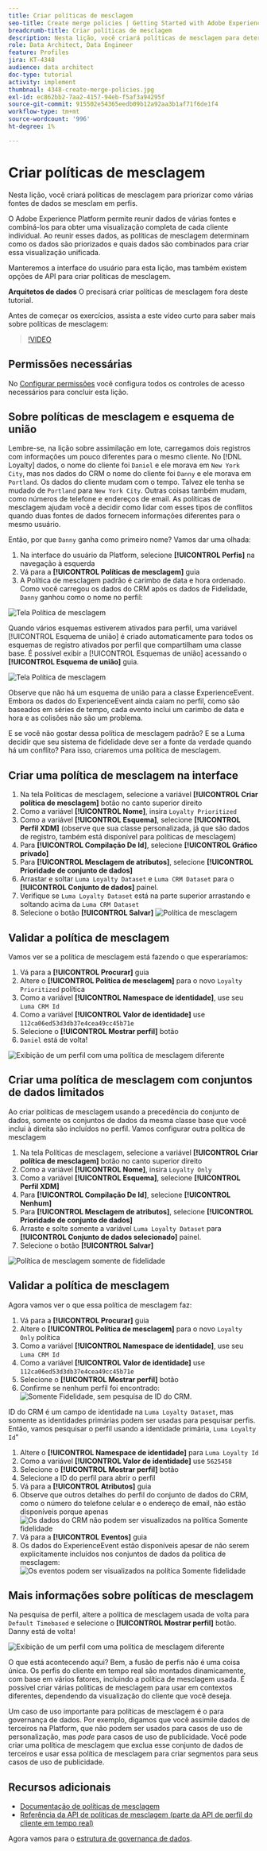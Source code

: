 ```yaml
---
title: Criar políticas de mesclagem
seo-title: Create merge policies | Getting Started with Adobe Experience Platform for Data Architects and Data Engineers
breadcrumb-title: Criar políticas de mesclagem
description: Nesta lição, você criará políticas de mesclagem para determinar como os dados são mesclados em perfis.
role: Data Architect, Data Engineer
feature: Profiles
jira: KT-4348
audience: data architect
doc-type: tutorial
activity: implement
thumbnail: 4348-create-merge-policies.jpg
exl-id: ec862bb2-7aa2-4157-94eb-f5af3a94295f
source-git-commit: 915502e54365eedb09b12a92aa3b1af71f6de1f4
workflow-type: tm+mt
source-wordcount: '996'
ht-degree: 1%

---
```


# Criar políticas de mesclagem

<!--20 min-->

Nesta lição, você criará políticas de mesclagem para priorizar como várias fontes de dados se mesclam em perfis.

O Adobe Experience Platform permite reunir dados de várias fontes e combiná-los para obter uma visualização completa de cada cliente individual. Ao reunir esses dados, as políticas de mesclagem determinam como os dados são priorizados e quais dados são combinados para criar essa visualização unificada.

Manteremos a interface do usuário para esta lição, mas também existem opções de API para criar políticas de mesclagem.

**Arquitetos de dados** O precisará criar políticas de mesclagem fora deste tutorial.

Antes de começar os exercícios, assista a este vídeo curto para saber mais sobre políticas de mesclagem:
>[!VIDEO](https://video.tv.adobe.com/v/330433?learn=on)

## Permissões necessárias

No [Configurar permissões](configure-permissions.md) você configura todos os controles de acesso necessários para concluir esta lição.

<!--* Permission items **[!UICONTROL Profile Management]** > **[!UICONTROL View Merge Policies]** and **[!UICONTROL Manage Merge Policies]**
* Permission item **[!UICONTROL Profile Management]** > **[!UICONTROL View Profiles]** and **[!UICONTROL Manage Profiles]**
* Permission item **[!UICONTROL Sandboxes]** > `Luma Tutorial`
* User-role access to the `Luma Tutorial Platform` product profile
-->

## Sobre políticas de mesclagem e esquema de união

Lembre-se, na lição sobre assimilação em lote, carregamos dois registros com informações um pouco diferentes para o mesmo cliente. No [!DNL Loyalty] dados, o nome do cliente foi `Daniel` e ele morava em `New York City`, mas nos dados do CRM o nome do cliente foi `Danny` e ele morava em `Portland`. Os dados do cliente mudam com o tempo. Talvez ele tenha se mudado de `Portland` para `New York City`. Outras coisas também mudam, como números de telefone e endereços de email. As políticas de mesclagem ajudam você a decidir como lidar com esses tipos de conflitos quando duas fontes de dados fornecem informações diferentes para o mesmo usuário.

Então, por que `Danny` ganha como primeiro nome? Vamos dar uma olhada:

1. Na interface do usuário da Platform, selecione **[!UICONTROL Perfis]** na navegação à esquerda
1. Vá para a **[!UICONTROL Políticas de mesclagem]** guia
1. A Política de mesclagem padrão é carimbo de data e hora ordenado. Como você carregou os dados do CRM após os dados de Fidelidade, `Danny` ganhou como o nome no perfil:

![Tela Política de mesclagem](assets/mergepolicies-default.png)

Quando vários esquemas estiverem ativados para perfil, uma variável [!UICONTROL Esquema de união] é criado automaticamente para todos os esquemas de registro ativados por perfil que compartilham uma classe base. É possível exibir a [!UICONTROL Esquemas de união] acessando o **[!UICONTROL Esquema de união]** guia.

![Tela Política de mesclagem](assets/mergepolicies-unionSchema.png)

Observe que não há um esquema de união para a classe ExperienceEvent. Embora os dados do ExperienceEvent ainda caiam no perfil, como são baseados em séries de tempo, cada evento inclui um carimbo de data e hora e as colisões não são um problema.

E se você não gostar dessa política de mesclagem padrão? E se a Luma decidir que seu sistema de fidelidade deve ser a fonte da verdade quando há um conflito? Para isso, criaremos uma política de mesclagem.

## Criar uma política de mesclagem na interface

1. Na tela Políticas de mesclagem, selecione a variável **[!UICONTROL Criar política de mesclagem]** botão no canto superior direito
1. Como a variável **[!UICONTROL Nome]**, insira `Loyalty Prioritized`
1. Como a variável **[!UICONTROL Esquema]**, selecione **[!UICONTROL Perfil XDM]** (observe que sua classe personalizada, já que são dados de registro, também está disponível para políticas de mesclagem)
1. Para **[!UICONTROL Compilação De Id]**, selecione **[!UICONTROL Gráfico privado]**
1. Para **[!UICONTROL Mesclagem de atributos]**, selecione **[!UICONTROL Prioridade de conjunto de dados]**
1. Arrastar e soltar `Luma Loyalty Dataset` e `Luma CRM Dataset` para o **[!UICONTROL Conjunto de dados]** painel.
1. Verifique se `Luma Loyalty Dataset` está na parte superior arrastando e soltando acima da `Luma CRM Dataset`
1. Selecione o botão **[!UICONTROL Salvar]**
   <!--do i need to explain Private Graph? Is that GA?-->
   ![Política de mesclagem](assets/mergepolicies-newPolicy.png)

## Validar a política de mesclagem

Vamos ver se a política de mesclagem está fazendo o que esperaríamos:

1. Vá para a **[!UICONTROL Procurar]** guia
1. Altere o **[!UICONTROL Política de mesclagem]** para o novo `Loyalty Prioritized` política
1. Como a variável **[!UICONTROL Namespace de identidade]**, use seu `Luma CRM Id`
1. Como a variável **[!UICONTROL Valor de identidade]** use `112ca06ed53d3db37e4cea49cc45b71e`
1. Selecione o **[!UICONTROL Mostrar perfil]** botão
1. `Daniel` está de volta!

![Exibição de um perfil com uma política de mesclagem diferente](assets/mergepolicies-lookupProfileWithMergePolicy.png)

## Criar uma política de mesclagem com conjuntos de dados limitados

Ao criar políticas de mesclagem usando a precedência do conjunto de dados, somente os conjuntos de dados da mesma classe base que você inclui à direita são incluídos no perfil. Vamos configurar outra política de mesclagem

1. Na tela Políticas de mesclagem, selecione a variável **[!UICONTROL Criar política de mesclagem]** botão no canto superior direito
1. Como a variável **[!UICONTROL Nome]**, insira  `Loyalty Only`
1. Como a variável **[!UICONTROL Esquema]**, selecione **[!UICONTROL Perfil XDM]**
1. Para **[!UICONTROL Compilação De Id]**, selecione **[!UICONTROL Nenhum]**
1. Para **[!UICONTROL Mesclagem de atributos]**, selecione **[!UICONTROL Prioridade de conjunto de dados]**
1. Arraste e solte somente a variável `Luma Loyalty Dataset` para **[!UICONTROL Conjunto de dados selecionado]** painel.
1. Selecione o botão **[!UICONTROL Salvar]**

![Política de mesclagem somente de fidelidade](assets/mergepolicies-loyaltyOnly.png)

## Validar a política de mesclagem

Agora vamos ver o que essa política de mesclagem faz:

1. Vá para a **[!UICONTROL Procurar]** guia
1. Altere o **[!UICONTROL Política de mesclagem]** para o novo `Loyalty Only` política
1. Como a variável **[!UICONTROL Namespace de identidade]**, use seu `Luma CRM Id`
1. Como a variável **[!UICONTROL Valor de identidade]** use `112ca06ed53d3db37e4cea49cc45b71e`
1. Selecione o **[!UICONTROL Mostrar perfil]** botão
1. Confirme se nenhum perfil foi encontrado:
   ![Somente Fidelidade, sem pesquisa de ID do CRM.](assets/mergepolicies-loyaltyOnly-noCrmLookup.png)

ID do CRM é um campo de identidade na `Luma Loyalty Dataset`, mas somente as identidades primárias podem ser usadas para pesquisar perfis. Então, vamos pesquisar o perfil usando a identidade primária, `Luma Loyalty Id`&quot;

1. Altere o **[!UICONTROL Namespace de identidade]** para `Luma Loyalty Id`
1. Como a variável **[!UICONTROL Valor de identidade]** use `5625458`
1. Selecione o **[!UICONTROL Mostrar perfil]** botão
1. Selecione a ID do perfil para abrir o perfil
1. Vá para a **[!UICONTROL Atributos]** guia
1. Observe que outros detalhes do perfil do conjunto de dados do CRM, como o número do telefone celular e o endereço de email, não estão disponíveis porque apenas
   ![Os dados do CRM não podem ser visualizados na política Somente fidelidade](assets/mergepolicies-loyaltyOnly-attributes.png)
1. Vá para a **[!UICONTROL Eventos]** guia
1. Os dados do ExperienceEvent estão disponíveis apesar de não serem explicitamente incluídos nos conjuntos de dados da política de mesclagem:
   ![Os eventos podem ser visualizados na política Somente fidelidade](assets/mergepolicies-loyaltyOnly-events.png)

## Mais informações sobre políticas de mesclagem

Na pesquisa de perfil, altere a política de mesclagem usada de volta para `Default Timebased` e selecione o **[!UICONTROL Mostrar perfil]** botão. Danny está de volta!

![Exibição de um perfil com uma política de mesclagem diferente](assets/mergepolicies-backToDanny.png)

O que está acontecendo aqui? Bem, a fusão de perfis não é uma coisa única. Os perfis do cliente em tempo real são montados dinamicamente, com base em vários fatores, incluindo a política de mesclagem usada. É possível criar várias políticas de mesclagem para usar em contextos diferentes, dependendo da visualização do cliente que você deseja.

Um caso de uso importante para políticas de mesclagem é o para governança de dados. Por exemplo, digamos que você assimile dados de terceiros na Platform, que não podem ser usados para casos de uso de personalização, mas _pode_ para casos de uso de publicidade. Você pode criar uma política de mesclagem que exclua esse conjunto de dados de terceiros e usar essa política de mesclagem para criar segmentos para seus casos de uso de publicidade.

## Recursos adicionais

* [Documentação de políticas de mesclagem](https://experienceleague.adobe.com/docs/experience-platform/profile/merge-policies/overview.html)
* [Referência da API de políticas de mesclagem (parte da API de perfil do cliente em tempo real)](https://www.adobe.io/experience-platform-apis/references/profile/#tag/Merge-policies)

Agora vamos para o [estrutura de governança de dados](apply-data-governance-framework.md).

